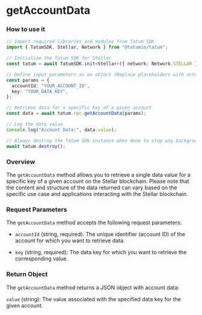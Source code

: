 # getAccountData

### How to use it

```typescript
// Import required libraries and modules from Tatum SDK
import { TatumSDK, Stellar, Network } from "@tatumio/tatum";

// Initialize the Tatum SDK for Stellar
const tatum = await TatumSDK.init<Stellar>({ network: Network.STELLAR });

// Define input parameters as an object (Replace placeholders with actual values and remove redundant)
const params = {
  accountId: "YOUR_ACCOUNT_ID",
  key: "YOUR_DATA_KEY",
};

// Retrieve data for a specific key of a given account
const data = await tatum.rpc.getAccountData(params);

// Log the data value
console.log("Account Data:", data.value);

// Always destroy the Tatum SDK instance when done to stop any background processes
await tatum.destroy();
```

### Overview

The `getAccountData` method allows you to retrieve a single data value for a specific key of a given account on the Stellar blockchain. Please note that the content and structure of the data returned can vary based on the specific use case and applications interacting with the Stellar blockchain.

### Request Parameters

The `getAccountData` method accepts the following request parameters:

- `accountId` (string, required):
  The unique identifier (account ID) of the account for which you want to retrieve data.

- `key` (string, required):
  The data key for which you want to retrieve the corresponding value.

### Return Object

The `getAccountData` method returns a JSON object with account data:

`value` (string):
The value associated with the specified data key for the given account.
